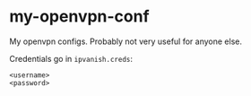 # my-openvpn-conf
My openvpn configs. Probably not very useful for anyone else.

Credentials go in `ipvanish.creds`:
```
<username>
<password>
```
